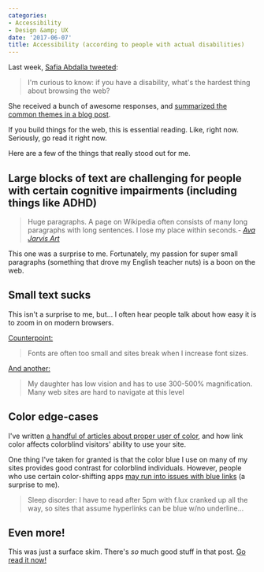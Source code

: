 ```yaml
---
categories:
- Accessibility
- Design &amp; UX
date: '2017-06-07'
title: Accessibility (according to people with actual disabilities)
---
```


Last week, [Safia Abdalla tweeted](https://twitter.com/captainsafia/status/871056480799162368):

> I'm curious to know: if you have a disability, what's the hardest thing about browsing the web?

She received a bunch of awesome responses, and [summarized the common themes in a blog post](https://axesslab.com/accessibility-according-to-pwd/).

If you build things for the web, this is essential reading. Like, right now. Seriously, go read it right now.

Here are a few of the things that really stood out for me.

## Large blocks of text are challenging for people with certain cognitive impairments (including things like ADHD)

> Huge paragraphs. A page on Wikipedia often consists of many long paragraphs with long sentences. I lose my place within seconds.<cite>- <a href="https://twitter.com/AvaJarvisArt/status/871057896267694080">Ava Jarvis Art</a></cite>

This one was a surprise to me. Fortunately, my passion for super small paragraphs (something that drove my English teacher nuts) is a boon on the web.

## Small text sucks

This isn't a surprise to me, but... I often hear people talk about how easy it is to zoom in on modern browsers.

[Counterpoint:](https://twitter.com/brandonsavage/status/871067906414608387)

> Fonts are often too small and sites break when I increase font sizes.

[And another:](https://twitter.com/kolyshkin/status/871118386754801664)

> My daughter has low vision and has to use 300-500% magnification. Many web sites are hard to navigate at this level

## Color edge-cases

I've written [a handful of articles about proper user of color](/?s=colorblind), and how link color affects colorblind visitors' ability to use your site.

One thing I've taken for granted is that the color blue I use on many of my sites provides good contrast for colorblind individuals. However, people who use certain color-shifting apps [may run into issues with blue links](https://twitter.com/tigt_/status/871061632155340800) (a surprise to me).

> Sleep disorder: I have to read after 5pm with f.lux cranked up all the way, so sites that assume hyperlinks can be blue w/no underline...

## Even more!

This was just a surface skim. There's *so* much good stuff in that post. [Go read it now!](https://axesslab.com/accessibility-according-to-pwd/)